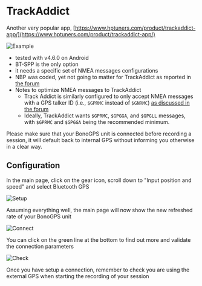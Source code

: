 # TrackAddict

Another very popular app, [https://www.hptuners.com/product/trackaddict-app/](https://www.hptuners.com/product/trackaddict-app/)

![Example](trackaddict_lagunaseca.png)

  - tested with v4.6.0 on Android
  - BT-SPP is the only option
  - it needs a specific set of NMEA messages configurations
  - NBP was coded, yet not going to matter for TrackAddict as reported in [the forum](https://forum.hptuners.com/showthread.php?78403-GPS-over-NBP&highlight=gps)
  - Notes to optimize NMEA messages to TrackAddict
    - Track Addict is similarly configured to only accept NMEA messages with a GPS talker ID (i.e., `$GPRMC` instead of `$GNRMC`) [as discussed in the forum](https://forum.hptuners.com/showthread.php?69123-Track-addict-external-GPS&highlight=gps)
    - Ideally, TrackAddict wants `$GPRMC`, `$GPGGA`, and `$GPGLL` messages, with `$GPRMC` and `$GPGGA` being the recommended minimum.

Please make sure that your BonoGPS unit is connected before recording a session, it will default back to internal GPS without informing you otherwise in a clear way.
    
## Configuration

In the main page, click on the gear icon, scroll down to "Input position and speed" and select Bluetooth GPS

![Setup](trackaddict_setup.png)

Assuming everything well, the main page will now show the new refreshed rate of your BonoGPS unit

![Connect](trackaddict_connected.png)

You can click on the green line at the bottom to find out more and validate the connection parameters

![Check](trackaddict_check.png)

Once you have setup a connection, remember to check you are using the external GPS when starting the recording of your session

